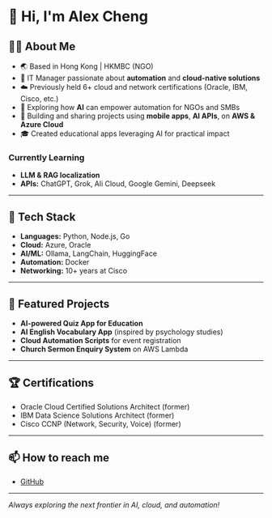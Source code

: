 # 👋 Hi, I'm Alex Cheng

## 🧑‍💻 About Me

- 🌏 Based in Hong Kong | HKMBC (NGO)
- 💼 IT Manager passionate about **automation** and **cloud-native solutions**
- ☁️ Previously held 6+ cloud and network certifications (Oracle, IBM, Cisco, etc.)
- 🤖 Exploring how **AI** can empower automation for NGOs and SMBs
- 📱 Building and sharing projects using **mobile apps**, **AI APIs**, on **AWS & Azure Cloud**
- 🎓 Created educational apps leveraging AI for practical impact

### Currently Learning
- **LLM & RAG localization**
- **APIs:** ChatGPT, Grok, Ali Cloud, Google Gemini, Deepseek

---

## 🚀 Tech Stack

- **Languages:** Python, Node.js, Go
- **Cloud:** Azure, Oracle
- **AI/ML:** Ollama, LangChain, HuggingFace
- **Automation:** Docker
- **Networking:** 10+ years at Cisco

---

## 📂 Featured Projects

- **AI-powered Quiz App for Education**
- **AI English Vocabulary App** (inspired by psychology studies)
- **Cloud Automation Scripts** for event registration
- **Church Sermon Enquiry System** on AWS Lambda

---

## 🏆 Certifications

- Oracle Cloud Certified Solutions Architect (former)
- IBM Data Science Solutions Architect (former)
- Cisco CCNP (Network, Security, Voice) (former)

---

## 📫 How to reach me

- [GitHub](https://github.com/alexchicheng)

---

*Always exploring the next frontier in AI, cloud, and automation!*
